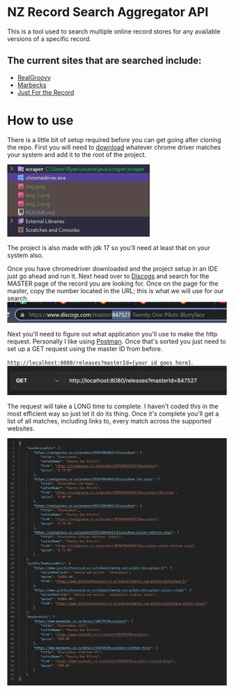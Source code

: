 # NZ Record Search Aggregator API

This is a tool used to search multiple online record stores for any available versions of a specific record. 

The current sites that are searched include:
 -  
 - [RealGroovy](https://realgroovy.co.nz/)
 - [Marbecks](https://www.marbecks.co.nz/)
 - [Just For the Record](https://www.justfortherecord.co.nz/)

# How to use
There is a little bit of setup required before you can get going after cloning the repo. First you will need to
[download](https://chromedriver.chromium.org/downloads)
whatever chrome driver matches your system and add it to the root of the project.

![img_3.png](img_3.png)

The project is also made with jdk 17 so you'll need at least that on your system also. 

Once you have chromedriver downloaded and the project setup in an IDE just go ahead and run it. Next head over to 
[Discogs](https://www.discogs.com/) and search for the MASTER page of the record you are looking for. Once on the page
for the master, copy the number located in the URL; this is what we will use for our search.
![img.png](img.png)


Next you'll need to figure out what application you'll use to make the http request. Personally I like using
[Postman](https://www.postman.com/). Once that's sorted you just need to set up a GET request using the master ID from
before.


`http://localhost:8080/releases?masterId={your id goes here}`.
![img_1.png](img_1.png)


The request will take a LONG time to complete. I haven't coded this in the most efficient way so just let it do its thing. 
Once it's complete you'll get a list of all matches, including links to, every match across the supported websites. 

![img_2.png](img_2.png)
